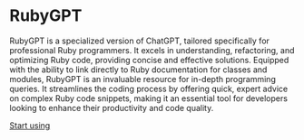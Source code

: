 # RubyGPT

RubyGPT is a specialized version of ChatGPT, tailored specifically for professional Ruby programmers. It excels in understanding, refactoring, and optimizing Ruby code, providing concise and effective solutions. Equipped with the ability to link directly to Ruby documentation for classes and modules, RubyGPT is an invaluable resource for in-depth programming queries. It streamlines the coding process by offering quick, expert advice on complex Ruby code snippets, making it an essential tool for developers looking to enhance their productivity and code quality.

[Start using](https://chat.openai.com/g/g-ASMq03VdH)